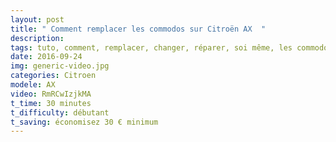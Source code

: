 ```yaml
---
layout: post
title: " Comment remplacer les commodos sur Citroën AX  "
description: 
tags: tuto, comment, remplacer, changer, réparer, soi même, les commodos, commandes, commande, clignotant, essuie glace, citroën ax,
date: 2016-09-24 
img: generic-video.jpg
categories: Citroen
modele: AX
video: RmRCwIzjkMA
t_time: 30 minutes    
t_difficulty: débutant
t_saving: économisez 30 € minimum
---
```

